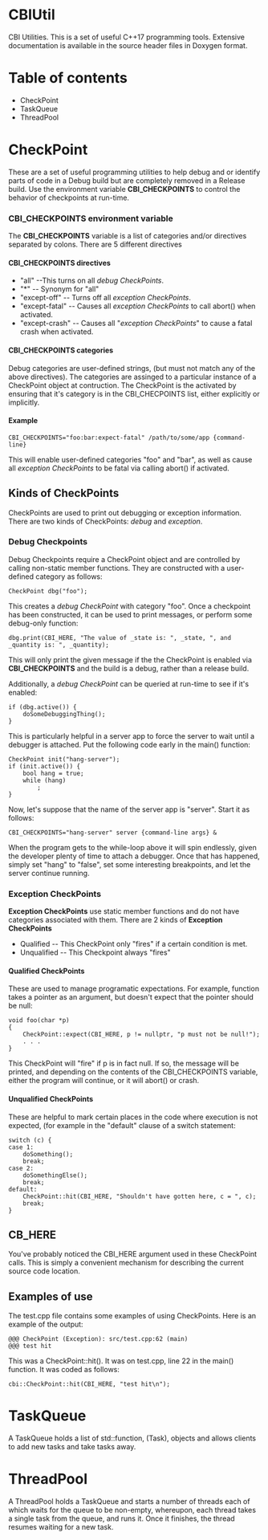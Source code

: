 # CBIUtil
CBI Utilities.  This is a set of useful C++17 programming tools.  Extensive documentation is
available in the source header files in Doxygen format.

# Table of contents

   * CheckPoint
   * TaskQueue
   * ThreadPool
  
# CheckPoint
These are a set of useful programming utilities to help debug and or identify
parts of code in a Debug build but are completely removed in a Release build.
Use the environment variable **CBI_CHECKPOINTS** to control the behavior of 
checkpoints at run-time.

### CBI_CHECKPOINTS environment variable
The **CBI_CHECKPOINTS** variable is a list of categories and/or directives separated by
colons. There are 5 different directives

#### CBI_CHECKPOINTS directives

   * "all" --This turns on all *debug CheckPoints*.
   * "\*" -- Synonym for "all"
   * "except-off" -- Turns off all *exception CheckPoints*.
   * "except-fatal" -- Causes all *exception CheckPoints* to call abort() when activated.
   * "except-crash" -- Causes all "*exception CheckPoints*" to cause a fatal crash when activated.
  
#### CBI_CHECKPOINTS categories
Debug categories are user-defined strings, (but must not match any of the above directives).  The
categories are assinged to a particular instance of a CheckPoint object at contruction.  The CheckPoint
is the activated by ensuring that it's category is in the CBI_CHECPOINTS list, either explicitly or 
implicitly.

#### Example
   ```
   CBI_CHECKPOINTS="foo:bar:expect-fatal" /path/to/some/app {command-line}
   ```
 This will enable user-defined categories "foo" and "bar", as well as cause all *exception CheckPoints*
 to be fatal via calling abort() if activated.

## Kinds of CheckPoints
CheckPoints are used to print out debugging or exception information.  There are two
kinds of CheckPoints: *debug* and *exception*.

### Debug Checkpoints
Debug Checkpoints require a CheckPoint object and are controlled by calling non-static
member functions.  They are constructed with a user-defined category as follows:

   ```
   CheckPoint dbg("foo");
   ```
This creates a *debug CheckPoint* with category "foo".  Once a checkpoint has been constructed,
it can be used to print messages, or perform some debug-only function:

   ```
   dbg.print(CBI_HERE, "The value of _state is: ", _state, ", and _quantity is: ", _quantity);
   ```

This will only print the given message if the the CheckPoint is enabled via **CBI_CHECKPOINTS** and
the build is a debug, rather than a release build.

Additionally, a *debug CheckPoint* can be queried at run-time to see if it's enabled:

   ```
   if (dbg.active()) {
       doSomeDebuggingThing();
   }
   ```
   
This is particularly helpful in a server app to force the server to wait until a debugger is attached.
Put the following code early in the main() function:

   ```
   CheckPoint init("hang-server");
   if (init.active()) {
       bool hang = true;
       while (hang) 
           ;
   }
   ```
Now, let's suppose that the name of the server app is "server".  Start it as follows:

   ```
   CBI_CHECKPOINTS="hang-server" server {command-line args} &
   ```

When the program gets to the while-loop above it will spin endlessly, given the developer plenty
of time to attach a debugger.  Once that has happened, simply set "hang" to "false", set some interesting
breakpoints, and let the server continue running.

### Exception CheckPoints
**Exception CheckPoints** use static member functions and do not have categories associated with them.
There are 2 kinds of **Exception CheckPoints**

   * Qualified -- This CheckPoint only "fires" if a certain condition is met.
   * Unqualified -- This Checkpoint always "fires"

#### Qualified CheckPoints
These are used to manage programatic expectations.  For example, function takes a pointer as an
argument, but doesn't expect that the pointer should be null:

   ```
   void foo(char *p)
   {
       CheckPoint::expect(CBI_HERE, p != nullptr, "p must not be null!");
       . . .
   }
   ```
This CheckPoint will "fire" if p is in fact null.  If so, the message will be printed, and
depending on the contents of the CBI_CHECKPOINTS variable, either the program will continue,
or it will abort() or crash.

#### Unqualified CheckPoints
These are helpful to mark certain places in the code where execution is not expected, (for
example in the "default" clause of a switch statement:

   ```
   switch (c) {
   case 1:
       doSomething();
       break;
   case 2:
       doSomethingElse();
       break;
   default:
       CheckPoint::hit(CBI_HERE, "Shouldn't have gotten here, c = ", c);
       break;
   }
   ```
## CB_HERE
You've probably noticed the CBI_HERE argument used in these CheckPoint calls.  This is simply
a convenient mechanism for describing the current source code location.

## Examples of use
The test.cpp file contains some examples of using CheckPoints.  Here is an example of the output:

   ```
   @@@ CheckPoint (Exception): src/test.cpp:62 (main)
   @@@ test hit

   ```
This was a CheckPoint::hit().  It was on test.cpp, line 22 in the main() function.  It was
coded as follows:

   ```
   cbi::CheckPoint::hit(CBI_HERE, "test hit\n");
   ```
   
# TaskQueue
A TaskQueue holds a list of std::function, (Task), objects and allows clients to add new
tasks and take tasks away.

# ThreadPool
A ThreadPool holds a TaskQueue and starts a number of threads each of which waits for the queue
to be non-empty, whereupon, each thread takes a single task from the queue, and runs it.  Once it
finishes, the thread resumes waiting for a new task.
